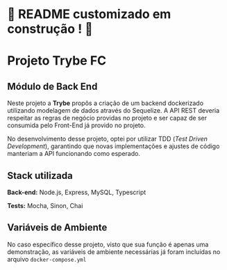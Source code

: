 # :construction: README customizado em construção ! :construction:

# Projeto Trybe FC
## Módulo de Back End

Neste projeto a **Trybe** propôs a criação de um backend dockerizado utilizando modelagem de dados através do Sequelize. A API REST deveria respeitar as regras de negócio providas no projeto e ser capaz de ser consumida pelo Front-End já provido no projeto.

No desenvolvimento desse projeto, optei por utilizar TDD (_Test Driven Development_), garantindo que novas implementações e ajustes de código manteriam a API funcionando como esperado.


## Stack utilizada

**Back-end:** Node.js, Express, MySQL, Typescript

**Tests:** Mocha, Sinon, Chai


## Variáveis de Ambiente

No caso específico desse projeto, visto que sua função é apenas uma demonstração, as variáveis de ambiente necessárias já foram incluídas no arquivo `docker-compose.yml`
